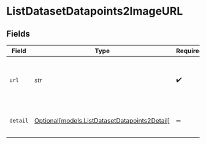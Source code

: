 # ListDatasetDatapoints2ImageURL


## Fields

| Field                                                                                      | Type                                                                                       | Required                                                                                   | Description                                                                                |
| ------------------------------------------------------------------------------------------ | ------------------------------------------------------------------------------------------ | ------------------------------------------------------------------------------------------ | ------------------------------------------------------------------------------------------ |
| `url`                                                                                      | *str*                                                                                      | :heavy_check_mark:                                                                         | Either a URL of the image or the base64 encoded image data.                                |
| `detail`                                                                                   | [Optional[models.ListDatasetDatapoints2Detail]](../models/listdatasetdatapoints2detail.md) | :heavy_minus_sign:                                                                         | Specifies the detail level of the image.                                                   |
